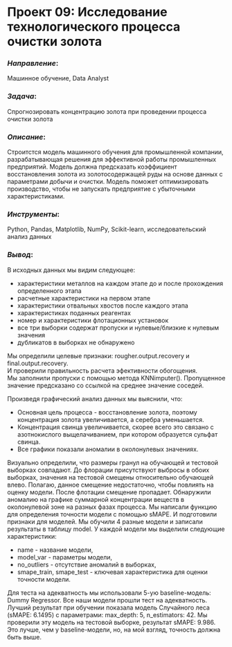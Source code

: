 # Проект 09: Исследование технологического процесса очистки золота

### *Направление*: 
Машинное обучение, Data Analyst

### *Задача*: 
Спрогнозировать концентрацию золота при проведении процесса очистки золота

### *Описание*:
Строитстся модель машинного обучения для промышленной компании, разрабатывающая решения для эффективной работы промышленных предприятий. Модель должна предсказать коэффициент восстановления золота из золотосодержащей руды на основе данных с параметрами добычи и очистки. Модель поможет оптимизировать производство, чтобы не запускать предприятие с убыточными характеристиками.

### *Инструменты*: 
Python, Pandas, Matplotlib, NumPy, Scikit-learn, исследовательский анализ данных

### *Вывод*:
В исходных данных мы видим следующее:
 - характеристики металлов на каждом этапе до и после прохождения определенного этапа
 - расчетные характеристики на первом этапе
 - характеристики отвальных хвостов после каждого этапа
 - характеристиках поданных реагентах
 - номер и характеристики флотационных установок
 - все три выборки содержат пропуски и нулевые/близкие к нулевым значения
 - дубликатов в выборках не обнаружено  

Мы определили целевые признаки: rougher.output.recovery и final.output.recovery.  
И проверили правильность расчета эфективности обогощения.  
Мы заполнили пропуски с помощью метода KNNimputer(). Пропущенное значение предсказано со ссылкой на среднее значение соседей.

Произведя графический анализ данных мы выяснили, что:
 - Основная цель процесса - восстановление золота, поэтому концентрация золота увеличивается, а серебра уменьшается.
 - Концентрация свинца увеличивается, скорее всего это связано с азотнокислого выщелачиванием, при котором образуется сульфат свинца.
 - Все графики показали аномалии в околонулевых значениях.
  
Визуально определили, что размеры гранул на обучающей и тестовой выборках совпадают. До флорации присутствуют выбросы в обоих выборках, значения на тестовой смещены относительно обучающей влево. Полагаю, данное смещение недостаточно, чтобы повлиять на оценку модели. После флотации смещение пропадает.
Обнаружили аномалию на графике суммарной концентрации веществ в околонулевой зоне на разных фазах процесса.
Мы написали функцию для определения точности модели с помощью sMAPE. И подготовили признаки для моделей.
Мы обучили 4 разные модели и записали результаты в таблицу model. У каждой модели мы выделили следующие характеристики:
 - name - название модели,
 - model_var - параметры модели, 
 - no_outliers - отсутствие аномалий в выборках,
 - smape_train, smape_test - ключевая характеристика для оценки точности модели.

Для теста на адекватность мы использовали 5-ую baseline-модель: Dummy Regressor. Все наши модели прошли тест на адекватность.
Лучший результат при обучении показала модель Случайного леса (sMAPE: 6.1495) с параметрами: max_depth: 5, n_estimators: 42.
Мы проверили эту модель на тестовой выборке, результат sMAPE: 9.986. Это лучше, чем у baseline-модели, но, на мой взгляд, точность должна быть выше.
